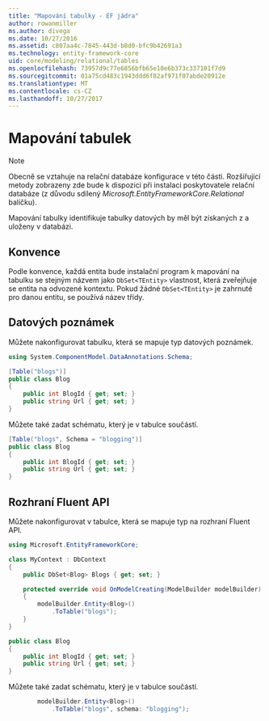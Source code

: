 ```yaml
---
title: "Mapování tabulky - EF jádra"
author: rowanmiller
ms.author: divega
ms.date: 10/27/2016
ms.assetid: c807aa4c-7845-443d-b8d0-bfc9b42691a3
ms.technology: entity-framework-core
uid: core/modeling/relational/tables
ms.openlocfilehash: 73957d9c77e6856bfb65e10e6b373c337101f7d9
ms.sourcegitcommit: 01a75cd483c1943ddd6f82af971f07abde20912e
ms.translationtype: MT
ms.contentlocale: cs-CZ
ms.lasthandoff: 10/27/2017
---
```

# <a name="table-mapping"></a>Mapování tabulek

> [!NOTE]  
> Obecně se vztahuje na relační databáze konfigurace v této části. Rozšiřující metody zobrazeny zde bude k dispozici při instalaci poskytovatele relační databáze (z důvodu sdílený *Microsoft.EntityFrameworkCore.Relational* balíčku).

Mapování tabulky identifikuje tabulky datových by měl být získaných z a uloženy v databázi.

## <a name="conventions"></a>Konvence

Podle konvence, každá entita bude instalační program k mapování na tabulku se stejným názvem jako `DbSet<TEntity>` vlastnost, která zveřejňuje se entita na odvozené kontextu. Pokud žádné `DbSet<TEntity>` je zahrnuté pro danou entitu, se používá název třídy.

## <a name="data-annotations"></a>Datových poznámek

Můžete nakonfigurovat tabulku, která se mapuje typ datových poznámek.

``` csharp
using System.ComponentModel.DataAnnotations.Schema;
```
``` csharp
[Table("blogs")]
public class Blog
{
    public int BlogId { get; set; }
    public string Url { get; set; }
}
```

Můžete také zadat schématu, který je v tabulce součástí.

``` csharp
[Table("blogs", Schema = "blogging")]
public class Blog
{
    public int BlogId { get; set; }
    public string Url { get; set; }
}
```

## <a name="fluent-api"></a>Rozhraní Fluent API

Můžete nakonfigurovat v tabulce, která se mapuje typ na rozhraní Fluent API.

``` csharp
using Microsoft.EntityFrameworkCore;
```
``` csharp
class MyContext : DbContext
{
    public DbSet<Blog> Blogs { get; set; }

    protected override void OnModelCreating(ModelBuilder modelBuilder)
    {
        modelBuilder.Entity<Blog>()
            .ToTable("blogs");
    }
}

public class Blog
{
    public int BlogId { get; set; }
    public string Url { get; set; }
}
```

Můžete také zadat schématu, který je v tabulce součástí.

<!-- [!code-csharp[Main](samples/core/relational/Modeling/FluentAPI/Samples/Relational/TableAndSchema.cs?highlight=2)] -->
``` csharp
        modelBuilder.Entity<Blog>()
            .ToTable("blogs", schema: "blogging");
```
